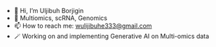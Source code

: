 - 👋 Hi, I’m Uljibuh Borjigin
- 🧬 Multiomics, scRNA, Genomics
- 📫 How to reach me:  wulijibuhe333@gmail.com
- 🪄 Working on and implementing Generative AI on Multi-omics data

